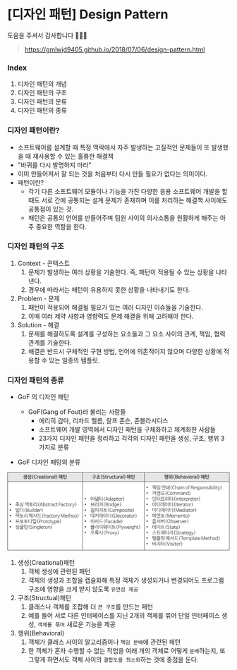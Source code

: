 # [디자인 패턴] Design Pattern
도움을 주셔서 감사합니다 🙇🏻‍♂️
> https://gmlwjd9405.github.io/2018/07/06/design-pattern.html


### Index
1. 디자인 패턴의 개념
2. 디자인 패턴의 구조
3. 디자인 패턴의 분류
4. 디자인 패턴의 종류


### 디자인 패턴이란?
* 소프트웨어를 설계할 때 특정 맥락에서 자주 발생하는 고질적인 문제들이 또 발생했을 때 재사용할 수 있는 훌륭한 해결책
* "바퀴를 다시 발명하지 마라"
* 이미 만들어져서 잘 되는 것을 처음부터 다시 만들 필요가 없다는 의미이다.
* 패턴이란?
  * 각기 다른 소프트웨어 모듈이나 기능을 가진 다양한 응용 소프트웨어 개발을 할 때도 서로 간에 공통되는 설계 문제가 존재하며 이를 처리하는 해결책 사이에도 공통점이 있는 것.
  * 패턴은 공통의 언어를 만들어주며 팀원 사이의 의사소통을 원활하게 해주는 아주 중요한 역할을 한다.

### 디자인 패턴의 구조
1. Context - 콘텍스트
   1. 문제가 발생하는 여러 상황을 기술한다. 즉, 패턴이 적용될 수 있는 상황을 나타낸다.
   2. 경우에 따라서는 패턴이 유용하지 못한 상황을 나타내기도 한다.
2. Problem - 문제
   1. 패턴이 적용되어 해결될 필요가 있는 여러 디자인 이슈들을 기술한다.
   2. 이때 여러 제약 사항과 영향력도 문제 해결을 위해 고려해야 한다.
3. Solution - 해결
   1. 문제를 해결하도록 설계를 구성하는 요소들과 그 요소 사이의 관계, 책임, 협력 관계를 기술한다.
   2. 해결은 반드시 구체적인 구현 방법, 언어에 의존적이지 않으며 다양한 상황에 적용할 수 있는 일종의 템플릿.


### 디자인 패턴의 종류
* GoF 의 디자인 패턴
  * GoF(Gang of Fout)라 불리는 사람들
    * 에리히 감마, 리차드 헬름, 랄프 존슨, 존블라시디스
    * 소프트웨어 개발 영역에서 디자인 패턴을 구체화하고 체계화한 사람들
    * 23가지 디자인 패턴을 정리하고 각각의 디자인 패턴을 생성, 구조, 행위 3가지로 분류

* GoF 디자인 패텅의 분류
<img src="../img/GoF-Design.png">

1. 생성(Creational)패턴
   1. 객체 생성에 관련된 패턴
   2. 객체의 생성과 조합을 캡슐화해 특정 객체가 생성되거나 변경되어도 프로그램 구조에 영향을 크게 받지 않도록 `유연성 제공`
2. 구조(Structual)패턴
   1. 클래스나 객체를 조합해 더 `큰 구조`를 만드는 패턴
   2. 예를 들어 서로 다른 인터페이스를 지닌 2개의 객체를 묶어 단일 인터페이스 생성, `객체를 묶어` 새로운 기능을 제공
3. 행위(Behavioral)
   1. 객체가 클래스 사이의 알고리즘이나 `책임 분배`에 관련된 패턴
   2. 한 객체가 혼자 수행할 수 없는 작업을 여래 개의 객체로 어떻게 `분배`하는지, 또 그렇게 하면서도 객체 사이의 `결합도를 최소화`하는 것에 중점을 둔다.


